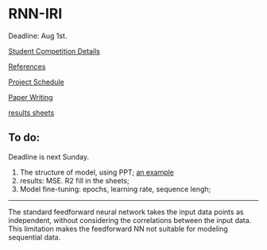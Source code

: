 # RNN-IRI

Deadline: Aug 1st.

[Student Competition Details](https://infopave.fhwa.dot.gov/Reports/LtppDataContest)


[References](https://drive.google.com/drive/folders/1Kw7P4B-bj5MVt_pr8AEQhUe3BINDGKOC)

[Project Schedule](./schedule.md)

[Paper Writing](https://docs.google.com/document/d/1ej3aIgXhci1MoVNrvUFgNPYzbM2bNJzK/edit?usp=sharing&ouid=107909472107329344864&rtpof=true&sd=true)

[results sheets](https://docs.google.com/spreadsheets/d/1pi2ytwYl5SFYpXrMrc1nt_kCFT6fHNUTdzSjcNvStEA/edit?usp=sharing)

## To do:
Deadline is next Sunday.

1. The structure of model, using PPT; [an example](https://drive.google.com/file/d/1ejwWz1p8vnJlg5Ko-gDW7QIApUGhTLHx/view?usp=sharing)
2. results: MSE. R2 fill in the sheets;
3. Model fine-tuning: epochs, learning rate, sequence lengh;

---
The standard feedforward neural network takes the input data points as independent, without considering the correlations between the input data. This limitation makes the feedforward NN not suitable for modeling sequential data.
